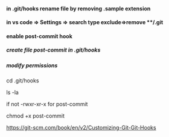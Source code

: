 #### in .git/hooks rename file by removing .sample extension

#### in vs code => Settings => search type exclude=>remove \*\*/.git

#### enable post-commit hook

##### create file post-commit in .git/hooks

##### modify permissions

cd .git/hooks

ls -la

if not -rwxr-xr-x for post-commit

chmod +x post-commit

https://git-scm.com/book/en/v2/Customizing-Git-Git-Hooks

